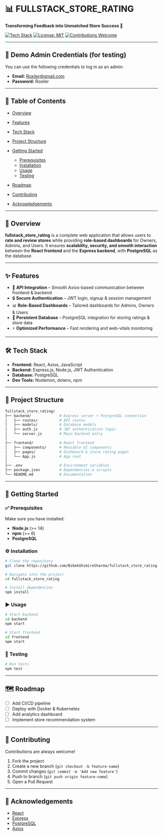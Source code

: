 

# 📊 FULLSTACK\_STORE\_RATING

**Transforming Feedback into Unmatched Store Success 🚀**

[![Tech Stack](https://img.shields.io/badge/Stack-MERN%20%7C%20PostgreSQL-blue)]()
[![License: MIT](https://img.shields.io/badge/License-MIT-green.svg)](LICENSE)
[![Contributions Welcome](https://img.shields.io/badge/Contributions-Welcome-orange.svg)]()

---
## 🔑 Demo Admin Credentials (for testing)
You can use the following credentials to log in as an admin:

- **Email:** Roxiler@gmail.com  
- **Password:** Roxiler  

---

## 📌 Table of Contents

* [Overview](#overview)
* [Features](#features)
* [Tech Stack](#tech-stack)
* [Project Structure](#project-structure)
* [Getting Started](#getting-started)

  * [Prerequisites](#prerequisites)
  * [Installation](#installation)
  * [Usage](#usage)
  * [Testing](#testing)
* [Roadmap](#roadmap)
* [Contributing](#contributing)
* [Acknowledgements](#acknowledgements)

---

## 📖 Overview

**fullstack\_store\_rating** is a complete web application that allows users to **rate and review stores** while providing **role-based dashboards** for Owners, Admins, and Users.
It ensures **scalability, security, and smooth interaction** between the **React frontend** and the **Express backend**, with **PostgreSQL** as the database.

---

## ✨ Features

* 🎯 **API Integration** – Smooth Axios-based communication between frontend & backend
* 🔒 **Secure Authentication** – JWT login, signup & session management
* 📊 **Role-Based Dashboards** – Tailored dashboards for Admins, Owners & Users
* 💾 **Persistent Database** – PostgreSQL integration for storing ratings & store data
* ⚡ **Optimized Performance** – Fast rendering and web-vitals monitoring

---

## 🛠 Tech Stack

* **Frontend:** React, Axios, JavaScript
* **Backend:** Express.js, Node.js, JWT Authentication
* **Database:** PostgreSQL
* **Dev Tools:** Nodemon, dotenv, npm

---

## 📂 Project Structure

```bash
fullstack_store_rating/
├── backend/             # Express server + PostgreSQL connection
│   ├── routes/          # API routes
│   ├── models/          # Database models
│   ├── auth.js          # JWT authentication logic
│   └── server.js        # Main backend entry
│
├── frontend/            # React frontend
│   ├── components/      # Reusable UI components
│   ├── pages/           # Dashboard & store rating pages
│   └── App.js           # App root
│
├── .env                 # Environment variables
├── package.json         # Dependencies & scripts
└── README.md            # Documentation
```

---

## 🚀 Getting Started

### ✅ Prerequisites

Make sure you have installed:

* **Node.js** (>= 14)
* **npm** (>= 6)
* **PostgreSQL**

### ⚙️ Installation

```bash
# Clone the repository
git clone https://github.com/BibekGhimireSharma/fullstack_store_rating

# Navigate into the project
cd fullstack_store_rating

# Install dependencies
npm install
```

### ▶️ Usage

```bash
# Start backend
cd backend
npm start

# Start frontend
cd frontend
npm start
```

### 🧪 Testing

```bash
# Run tests
npm test
```

---

## 🗺 Roadmap

* [ ] Add CI/CD pipeline
* [ ] Deploy with Docker & Kubernetes
* [ ] Add analytics dashboard
* [ ] Implement store recommendation system

---

## 🤝 Contributing

Contributions are always welcome!

1. Fork the project
2. Create a new branch (`git checkout -b feature-name`)
3. Commit changes (`git commit -m 'Add new feature'`)
4. Push to branch (`git push origin feature-name`)
5. Open a Pull Request

---


## 🙌 Acknowledgements

* [React](https://reactjs.org/)
* [Express](https://expressjs.com/)
* [PostgreSQL](https://www.postgresql.org/)
* [Axios](https://axios-http.com/)


